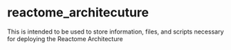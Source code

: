 # reactome_architecuture
This is intended to be used to store information, files, and scripts necessary for deploying the Reactome Architecture
